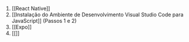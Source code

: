 1. [[React Native]]
2. [[Instalação do Ambiente de Desenvolvimento Visual Studio Code para JavaScript]] (Passos 1 e 2) 
3. [[Expo]]
4. [[]]